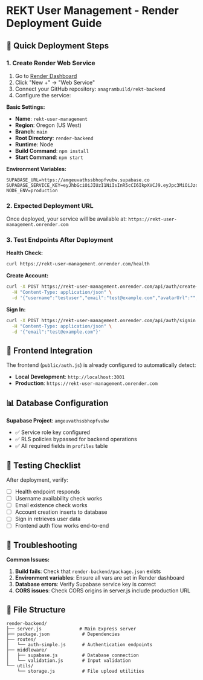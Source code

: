 # REKT User Management - Render Deployment Guide

## 🚀 Quick Deployment Steps

### 1. Create Render Web Service

1. Go to [Render Dashboard](https://dashboard.render.com)
2. Click "New +" → "Web Service"
3. Connect your GitHub repository: `anagrambuild/rekt-backend`
4. Configure the service:

**Basic Settings:**

- **Name**: `rekt-user-management`
- **Region**: Oregon (US West)
- **Branch**: `main`
- **Root Directory**: `render-backend`
- **Runtime**: Node
- **Build Command**: `npm install`
- **Start Command**: `npm start`

**Environment Variables:**

```
SUPABASE_URL=https://amgeuvathssbhopfvubw.supabase.co
SUPABASE_SERVICE_KEY=eyJhbGciOiJIUzI1NiIsInR5cCI6IkpXVCJ9.eyJpc3MiOiJzdXBhYmFzZSIsInJlZiI6ImFtZ2V1dmF0aHNzYmhvcGZ2dWJ3Iiwicm9sZSI6InNlcnZpY2Vfcm9sZSIsImlhdCI6MTc0NzUwNTQwMywiZXhwIjoyMDYzMDgxNDAzfQ.2kojQiE653EyG4OUVtufj7cEzU_SwMiUMvovGJwIp4E
NODE_ENV=production
```

### 2. Expected Deployment URL

Once deployed, your service will be available at:
`https://rekt-user-management.onrender.com`

### 3. Test Endpoints After Deployment

**Health Check:**

```bash
curl https://rekt-user-management.onrender.com/health
```

**Create Account:**

```bash
curl -X POST https://rekt-user-management.onrender.com/api/auth/create-account \
  -H "Content-Type: application/json" \
  -d '{"username":"testuser","email":"test@example.com","avatarUrl":"","swigWalletAddress":"9WzDXwBbmkg8ZTbNMqUxvQRAyrZzDsGYdLVL9zYtAWWM"}'
```

**Sign In:**

```bash
curl -X POST https://rekt-user-management.onrender.com/api/auth/signin \
  -H "Content-Type: application/json" \
  -d '{"email":"test@example.com"}'
```

## 🔧 Frontend Integration

The frontend (`public/auth.js`) is already configured to automatically detect:

- **Local Development**: `http://localhost:3001`
- **Production**: `https://rekt-user-management.onrender.com`

## 📊 Database Configuration

**Supabase Project**: `amgeuvathssbhopfvubw`

- ✅ Service role key configured
- ✅ RLS policies bypassed for backend operations
- ✅ All required fields in `profiles` table

## 🧪 Testing Checklist

After deployment, verify:

- [ ] Health endpoint responds
- [ ] Username availability check works
- [ ] Email existence check works
- [ ] Account creation inserts to database
- [ ] Sign in retrieves user data
- [ ] Frontend auth flow works end-to-end

## 🚨 Troubleshooting

**Common Issues:**

1. **Build fails**: Check that `render-backend/package.json` exists
2. **Environment variables**: Ensure all vars are set in Render dashboard
3. **Database errors**: Verify Supabase service key is correct
4. **CORS issues**: Check CORS origins in server.js include production URL

## 📁 File Structure

```
render-backend/
├── server.js              # Main Express server
├── package.json            # Dependencies
├── routes/
│   └── auth-simple.js      # Authentication endpoints
├── middleware/
│   ├── supabase.js         # Database connection
│   └── validation.js       # Input validation
└── utils/
    └── storage.js          # File upload utilities
```
